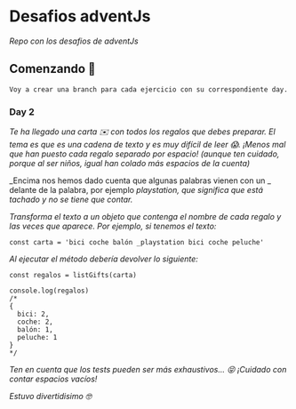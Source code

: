 # Desafios adventJs

_Repo con los desafios de adventJs_

## Comenzando 🚀

```
Voy a crear una branch para cada ejercicio con su correspondiente day.
```

### Day 2

_Te ha llegado una carta ✉️ con todos los regalos que debes preparar. El tema es que es una cadena de texto y es muy difícil de leer 😱. ¡Menos mal que han puesto cada regalo separado por espacio! (aunque ten cuidado, porque al ser niños, igual han colado más espacios de la cuenta)_

_Encima nos hemos dado cuenta que algunas palabras vienen con un _ delante de la palabra, por ejemplo _playstation, que significa que está tachado y no se tiene que contar._

_Transforma el texto a un objeto que contenga el nombre de cada regalo y las veces que aparece. Por ejemplo, si tenemos el texto:_

```
const carta = 'bici coche balón _playstation bici coche peluche'
```
_Al ejecutar el método debería devolver lo siguiente:_

```
const regalos = listGifts(carta)

console.log(regalos)
/*
{
  bici: 2,
  coche: 2,
  balón: 1,
  peluche: 1
}
*/
```

_Ten en cuenta que los tests pueden ser más exhaustivos... 😝 ¡Cuidado con contar espacios vacíos!_

_Estuvo divertidisimo 🤓_
